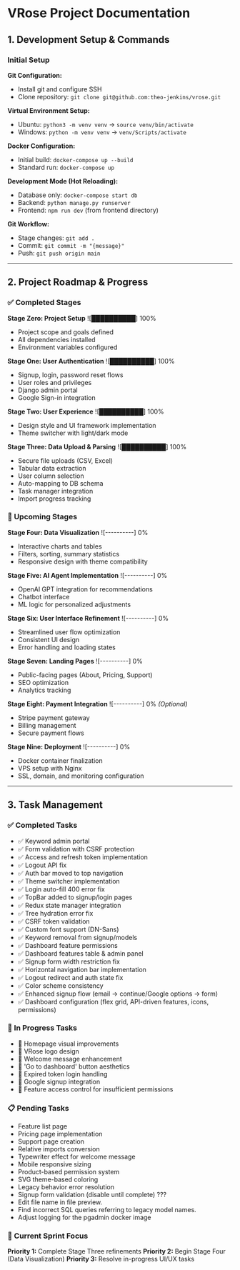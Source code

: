 # VRose Project Documentation

## 1. Development Setup & Commands

### Initial Setup
**Git Configuration:**
- Install git and configure SSH
- Clone repository: `git clone git@github.com:theo-jenkins/vrose.git`

**Virtual Environment Setup:**
- Ubuntu: `python3 -m venv venv` → `source venv/bin/activate`
- Windows: `python -m venv venv` → `venv/Scripts/activate`

**Docker Configuration:**
- Initial build: `docker-compose up --build`
- Standard run: `docker-compose up`

**Development Mode (Hot Reloading):**
- Database only: `docker-compose start db`
- Backend: `python manage.py runserver`
- Frontend: `npm run dev` (from frontend directory)

**Git Workflow:**
- Stage changes: `git add .`
- Commit: `git commit -m "{message}"`
- Push: `git push origin main`

---

## 2. Project Roadmap & Progress

### ✅ Completed Stages

**Stage Zero: Project Setup** ![██████████] 100%
- Project scope and goals defined
- All dependencies installed
- Environment variables configured

**Stage One: User Authentication** ![██████████] 100%
- Signup, login, password reset flows
- User roles and privileges
- Django admin portal
- Google Sign-in integration

**Stage Two: User Experience** ![██████████] 100%
- Design style and UI framework implementation
- Theme switcher with light/dark mode

**Stage Three: Data Upload & Parsing** ![██████████] 100%
- Secure file uploads (CSV, Excel)
- Tabular data extraction
- User column selection
- Auto-mapping to DB schema
- Task manager integration
- Import progress tracking

### 🚧 Upcoming Stages

**Stage Four: Data Visualization** ![----------] 0%
- Interactive charts and tables
- Filters, sorting, summary statistics
- Responsive design with theme compatibility

**Stage Five: AI Agent Implementation** ![----------] 0%
- OpenAI GPT integration for recommendations
- Chatbot interface
- ML logic for personalized adjustments

**Stage Six: User Interface Refinement** ![----------] 0%
- Streamlined user flow optimization
- Consistent UI design
- Error handling and loading states

**Stage Seven: Landing Pages** ![----------] 0%
- Public-facing pages (About, Pricing, Support)
- SEO optimization
- Analytics tracking

**Stage Eight: Payment Integration** ![----------] 0% *(Optional)*
- Stripe payment gateway
- Billing management
- Secure payment flows

**Stage Nine: Deployment** ![----------] 0%
- Docker container finalization
- VPS setup with Nginx
- SSL, domain, and monitoring configuration

---

## 3. Task Management

### ✅ Completed Tasks
- ✅ Keyword admin portal
- ✅ Form validation with CSRF protection
- ✅ Access and refresh token implementation
- ✅ Logout API fix
- ✅ Auth bar moved to top navigation
- ✅ Theme switcher implementation
- ✅ Login auto-fill 400 error fix
- ✅ TopBar added to signup/login pages
- ✅ Redux state manager integration
- ✅ Tree hydration error fix
- ✅ CSRF token validation
- ✅ Custom font support (DN-Sans)
- ✅ Keyword removal from signup/models
- ✅ Dashboard feature permissions
- ✅ Dashboard features table & admin panel
- ✅ Signup form width restriction fix
- ✅ Horizontal navigation bar implementation
- ✅ Logout redirect and auth state fix
- ✅ Color scheme consistency
- ✅ Enhanced signup flow (email → continue/Google options → form)
- ✅ Dashboard configuration (flex grid, API-driven features, icons, permissions)

### 🚧 In Progress Tasks
- 🚧 Homepage visual improvements
- 🚧 VRose logo design
- 🚧 Welcome message enhancement
- 🚧 'Go to dashboard' button aesthetics
- 🚧 Expired token login handling
- 🚧 Google signup integration
- 🚧 Feature access control for insufficient permissions

### 📋 Pending Tasks
- Feature list page
- Pricing page implementation
- Support page creation
- Relative imports conversion
- Typewriter effect for welcome message
- Mobile responsive sizing
- Product-based permission system
- SVG theme-based coloring
- Legacy behavior error resolution
- Signup form validation (disable until complete) ???
- Edit file name in file preview.
- Find incorrect SQL queries referring to legacy model names.
- Adjust logging for the pgadmin docker image

### 🎯 Current Sprint Focus
**Priority 1:** Complete Stage Three refinements
**Priority 2:** Begin Stage Four (Data Visualization)
**Priority 3:** Resolve in-progress UI/UX tasks